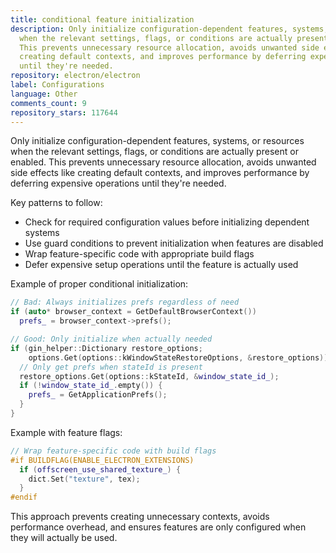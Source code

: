 ```yaml
---
title: conditional feature initialization
description: Only initialize configuration-dependent features, systems, or resources
  when the relevant settings, flags, or conditions are actually present or enabled.
  This prevents unnecessary resource allocation, avoids unwanted side effects like
  creating default contexts, and improves performance by deferring expensive operations
  until they're needed.
repository: electron/electron
label: Configurations
language: Other
comments_count: 9
repository_stars: 117644
---
```


Only initialize configuration-dependent features, systems, or resources when the relevant settings, flags, or conditions are actually present or enabled. This prevents unnecessary resource allocation, avoids unwanted side effects like creating default contexts, and improves performance by deferring expensive operations until they're needed.

Key patterns to follow:
- Check for required configuration values before initializing dependent systems
- Use guard conditions to prevent initialization when features are disabled
- Wrap feature-specific code with appropriate build flags
- Defer expensive setup operations until the feature is actually used

Example of proper conditional initialization:
```cpp
// Bad: Always initializes prefs regardless of need
if (auto* browser_context = GetDefaultBrowserContext())
  prefs_ = browser_context->prefs();

// Good: Only initialize when actually needed
if (gin_helper::Dictionary restore_options;
    options.Get(options::kWindowStateRestoreOptions, &restore_options)) {
  // Only get prefs when stateId is present
  restore_options.Get(options::kStateId, &window_state_id_);
  if (!window_state_id_.empty()) {
    prefs_ = GetApplicationPrefs();
  }
}
```

Example with feature flags:
```cpp
// Wrap feature-specific code with build flags
#if BUILDFLAG(ENABLE_ELECTRON_EXTENSIONS)
  if (offscreen_use_shared_texture_) {
    dict.Set("texture", tex);
  }
#endif
```

This approach prevents creating unnecessary contexts, avoids performance overhead, and ensures features are only configured when they will actually be used.